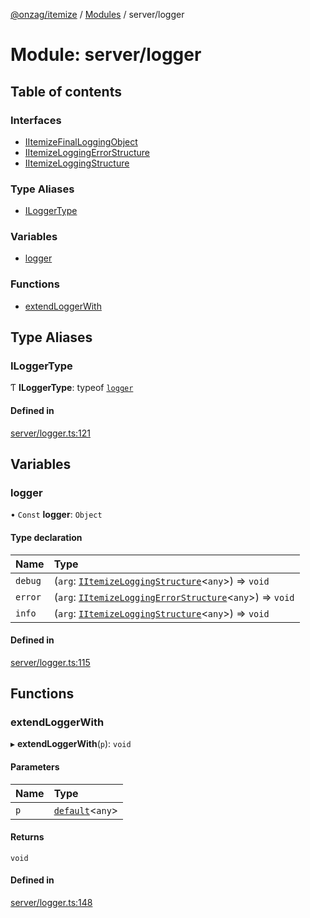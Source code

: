 [@onzag/itemize](../README.md) / [Modules](../modules.md) / server/logger

# Module: server/logger

## Table of contents

### Interfaces

- [IItemizeFinalLoggingObject](../interfaces/server_logger.IItemizeFinalLoggingObject.md)
- [IItemizeLoggingErrorStructure](../interfaces/server_logger.IItemizeLoggingErrorStructure.md)
- [IItemizeLoggingStructure](../interfaces/server_logger.IItemizeLoggingStructure.md)

### Type Aliases

- [ILoggerType](server_logger.md#iloggertype)

### Variables

- [logger](server_logger.md#logger)

### Functions

- [extendLoggerWith](server_logger.md#extendloggerwith)

## Type Aliases

### ILoggerType

Ƭ **ILoggerType**: typeof [`logger`](server_logger.md#logger)

#### Defined in

[server/logger.ts:121](https://github.com/onzag/itemize/blob/73e0c39e/server/logger.ts#L121)

## Variables

### logger

• `Const` **logger**: `Object`

#### Type declaration

| Name | Type |
| :------ | :------ |
| `debug` | (`arg`: [`IItemizeLoggingStructure`](../interfaces/server_logger.IItemizeLoggingStructure.md)\<`any`\>) => `void` |
| `error` | (`arg`: [`IItemizeLoggingErrorStructure`](../interfaces/server_logger.IItemizeLoggingErrorStructure.md)\<`any`\>) => `void` |
| `info` | (`arg`: [`IItemizeLoggingStructure`](../interfaces/server_logger.IItemizeLoggingStructure.md)\<`any`\>) => `void` |

#### Defined in

[server/logger.ts:115](https://github.com/onzag/itemize/blob/73e0c39e/server/logger.ts#L115)

## Functions

### extendLoggerWith

▸ **extendLoggerWith**(`p`): `void`

#### Parameters

| Name | Type |
| :------ | :------ |
| `p` | [`default`](../classes/server_services_base_LoggingProvider.default.md)\<`any`\> |

#### Returns

`void`

#### Defined in

[server/logger.ts:148](https://github.com/onzag/itemize/blob/73e0c39e/server/logger.ts#L148)
